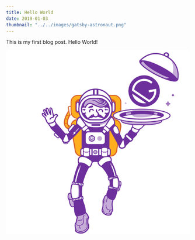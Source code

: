 ```yaml
---
title: Hello World
date: 2019-01-03
thumbnail: "../../images/gatsby-astronaut.png"
---
```


This is my first blog post. Hello World!

![Astronaut](../../images/gatsby-astronaut.png)
